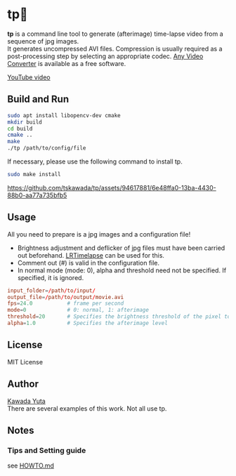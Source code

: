 # tp💫

**tp** is a command line tool to generate (afterimage) time-lapse video from a sequence of jpg images.  
It generates uncompressed AVI files. Compression is usually required as a post-processing step by selecting an appropriate codec. 
[Any Video Converter](https://www.any-video-converter.jp/) is available as a free software.

[YouTube video](https://youtu.be/ZtHwgKmgkO4)

## Build and Run
```bash
sudo apt install libopencv-dev cmake
mkdir build
cd build
cmake ..
make
./tp /path/to/config/file
```
If necessary, please use the following command to install tp.
```bash
sudo make install
```

https://github.com/tskawada/tp/assets/94617881/6e48ffa0-13ba-4430-88b0-aa77a735bfb5

## Usage
All you need to prepare is a jpg images and a configuration file!

- Brightness adjustment and deflicker of jpg files must have been carried out beforehand. [LRTimelapse](https://lrtimelapse.com/) can be used for this.
- Comment out (#) is valid in the configuration file.
- In normal mode (mode: 0), alpha and threshold need not be specified. If specified, it is ignored.
```conf
input_folder=/path/to/input/
output_file=/path/to/output/movie.avi
fps=24.0           # frame per second
mode=0             # 0: normal, 1: afterimage
threshold=20       # Specifies the brightness threshold of the pixel to be synthesized in comparison brightness synthesis
alpha=1.0          # Specifies the afterimage level
```

## License
MIT License

## Author
[Kawada Yuta](https://kawadayuta.jp)  
There are several examples of this work. Not all use tp.

## Notes
### Tips and Setting guide
see [HOWTO.md](./docs/HOWTO.md)
